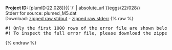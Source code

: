**Project ID:** [plumID:22.028]({{ '/' | absolute_url }}eggs/22/028/)  
Stderr for source:  plumed_M5.dat   
Download: [zipped raw stdout](plumed_M5.dat.plumed.stdout.txt.zip) - [zipped raw stderr](plumed_M5.dat.plumed.stderr.txt.zip) 
{% raw %}
<pre>
#! Only the first 1000 rows of the error file are shown below
#! To inspect the full error file, please download the zipped raw stderr file above
</pre>
{% endraw %}
